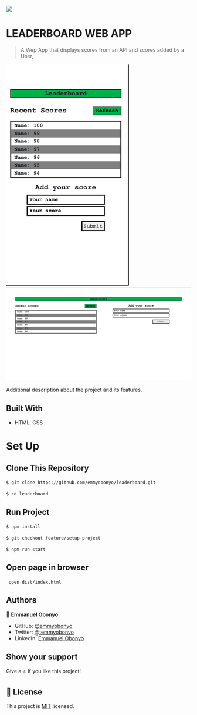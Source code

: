 ![](https://img.shields.io/badge/Microverse-blueviolet)

# LEADERBOARD WEB APP

> A Wep App that displays scores from an API and scores added by a User,

![Mobile](./mobile.png)
![Medium and Large Screens](./medium-to-large.png)

Additional description about the project and its features.

## Built With

- HTML, CSS

<!-- ## Live Demo

[Live Demo Link](https://livedemo.com) -->

# Set Up
## Clone This Repository
```$ git clone https://github.com/emmyobonyo/leaderboard.git```

```$ cd leaderboard```

## Run Project
```$ npm install```

```$ git checkout feature/setup-project```

```$ npm run start```

## Open page in browser
``` open dist/index.html```

## Authors

👤 **Emmanuel Obonyo**

- GitHub: [@emmyobonyo](https://github.com/emmyobonyp)
- Twitter: [@temmyobonyo](https://twitter.com/emmyobonyo)
- LinkedIn: [Emmanuel Obonyo](https://https://www.linkedin.com/in/emmanuel-obonyo-3728a2200/)

<!-- ## 🤝 Contributing

Contributions, issues, and feature requests are welcome!

Feel free to check the [issues page](../../issues/). -->

## Show your support

Give a ⭐️ if you like this project!

<!-- ## Acknowledgments

- Hat tip to anyone whose code was used
- Inspiration
- etc -->

## 📝 License

This project is [MIT](./MIT.md) licensed.
